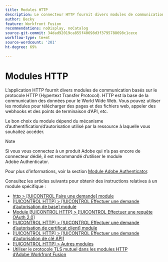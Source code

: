 ```yaml
---
title: Modules HTTP
description: Le connecteur HTTP fournit divers modules de communication basés sur le protocole HTTP (Hypertext Transfer Protocol). HTTP est la base de la communication des données pour le World Wide Web. Vous pouvez utiliser les modules pour télécharger des pages et des fichiers web, appeler des webhooks et des points de terminaison d’API, etc.
author: Becky
feature: Workfront Fusion
recommendations: noDisplay, noCatalog
source-git-commit: 34dad92019ca855f40698d3f3795788698c1cece
workflow-type: tm+mt
source-wordcount: '201'
ht-degree: 69%

---
```


# Modules HTTP

L’application HTTP fournit divers modules de communication basés sur le protocole HTTP (Hypertext Transfer Protocol). HTTP est la base de la communication des données pour le World Wide Web. Vous pouvez utiliser les modules pour télécharger des pages et des fichiers web, appeler des webhooks et des points de terminaison d’API, etc.

Le bon choix du module dépend du mécanisme d’authentification/d’autorisation utilisé par la ressource à laquelle vous souhaitez accéder.

>[!NOTE]
>
>Si vous vous connectez à un produit Adobe qui n’a pas encore de connecteur dédié, il est recommandé d’utiliser le module Adobe Authenticator.
>
>Pour plus d’informations, voir la section [Module Adobe Authenticator](/help/workfront-fusion/references/apps-and-modules/adobe-connectors/adobe-authenticator-modules.md).

Consultez les articles suivants pour obtenir des instructions relatives à un module spécifique :

* [http > [!UICONTROL Faire une demande] module](/help/workfront-fusion/references/apps-and-modules/http-modules/http-module-make-a-request.md)
* [[!UICONTROL HTTP] > [!UICONTROL Effectuer une demande d’autorisation de base] module](/help/workfront-fusion/references/apps-and-modules/http-modules/http-module-make-a-basic-auth-request.md)
* [Module [!UICONTROL HTTP] > [!UICONTROL Effectuer une requête OAuth 2.0]](/help/workfront-fusion/references/apps-and-modules/http-modules/http-module-make-an-oauth-2-request.md)
* [[!UICONTROL HTTP] > [!UICONTROL Effectuer une demande d’autorisation de certificat client] module](/help/workfront-fusion/references/apps-and-modules/http-modules/http-module-make-a-client-cert-auth-request.md)
* [[!UICONTROL HTTP] > [!UICONTROL Effectuer une demande d’autorisation de clé API]](/help/workfront-fusion/references/apps-and-modules/http-modules/http-module-make-an-api-key-auth-request.md)
* [[!UICONTROL HTTP] > Autres modules](/help/workfront-fusion/references/apps-and-modules/http-modules/http-modules.md)
* [Utiliser le protocole TLS mutuel dans les modules HTTP d’Adobe Workfront Fusion](/help/workfront-fusion/references/apps-and-modules/universal-connectors/use-mtls-in-http-modules.md)
